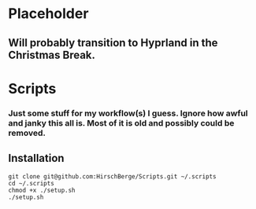 # Placeholder
## Will probably transition to Hyprland in the Christmas Break.

# Scripts
### Just some stuff for my workflow(s) I guess. Ignore how awful and janky this all is. Most of it is old and possibly could be removed.
## Installation
```
git clone git@github.com:HirschBerge/Scripts.git ~/.scripts
cd ~/.scripts
chmod +x ./setup.sh
./setup.sh
```
